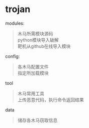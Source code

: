 # trojan
modules:<br>
> 木马所需模块源码<br>
> python模块导入破解<br>
> 靶机从github在线导入模块<br>

config:<br>
> 各木马配置文件<br>
> 指定所加载模块<br>

tool<br>
> 木马常用工具<br>
> 上传恶意代码，执行命令返回结果<br>

data<br>
> 储存各木马窃取信息<br>


